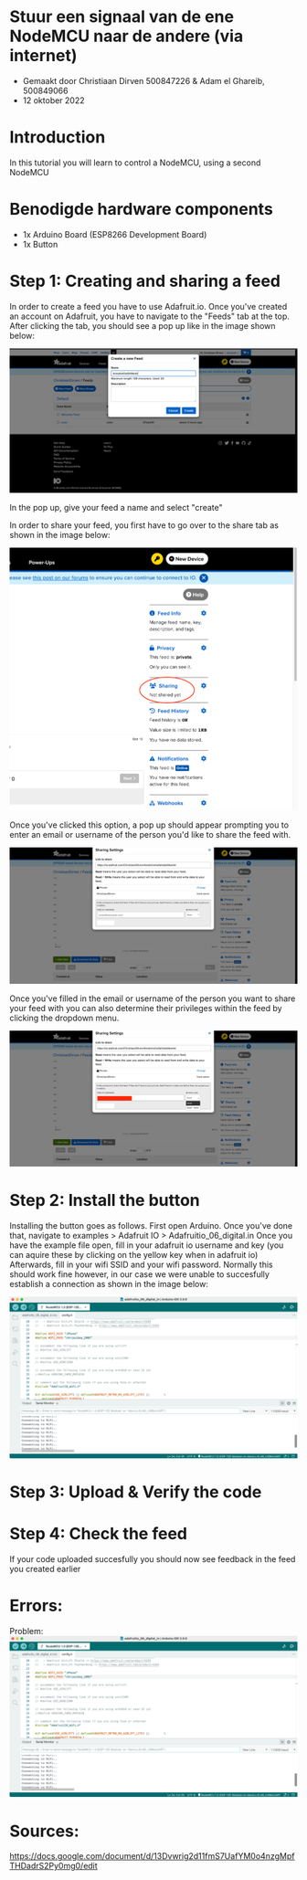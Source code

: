 # Stuur een signaal van de ene NodeMCU naar de andere (via internet)

- Gemaakt door Christiaan Dirven 500847226 & Adam el Ghareib, 500849066
- 12 oktober 2022

# Introduction

In this tutorial you will learn to control a NodeMCU, using a second NodeMCU

# Benodigde hardware components

- 1x Arduino Board (ESP8266 Development Board)
- 1x Button

# Step 1: Creating and sharing a feed

In order to create a feed you have to use Adafruit.io.
Once you've created an account on Adafruit, you have to navigate to the "Feeds" tab at the top.
After clicking the tab, you should see a pop up like in the image shown below:

<img src="/imagesiot/create_feed.png">

In the pop up, give your feed a name and select "create"

In order to share your feed, you first have to go over to the share tab as shown in the image below:

<img src="/imagesiot/feed_sharing.png">

Once you've clicked this option, a pop up should appear prompting you to enter an email or username of the person you'd like
to share the feed with.

<img src="/imagesiot/feed_sharing_2.png">

Once you've filled in the email or username of the person you want to share your feed with you can also determine their
privileges within the feed by clicking the dropdown menu.

<img src="/imagesiot/feed_sharing_3.png">

# Step 2: Install the button

Installing the button goes as follows. First open Arduino. Once you've done that, navigate to examples > Adafruit IO > Adafruitio_06_digital.in
Once you have the example file open, fill in your adafruit io username and key (you can aquire these by clicking on the yellow key when in adafruit io)
Afterwards, fill in your wifi SSID and your wifi password. Normally this should work fine however, in our case we were unable to succesfully
establish a connection as shown in the image below:

<img src="/imagesiot/connection_error.png">

# Step 3: Upload & Verify the code



# Step 4: Check the feed

If your code uploaded succesfully you should now see feedback in the feed you created earlier

# Errors:

Problem:
<img src="/imagesiot/connection_error.png">



# Sources:

https://docs.google.com/document/d/13Dvwrig2d11fmS7UafYM0o4nzgMpfTHDadrS2Py0mg0/edit
